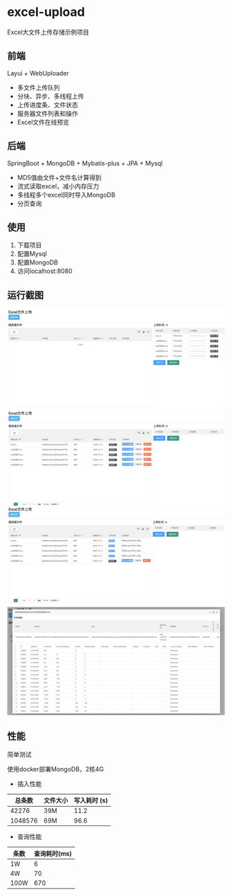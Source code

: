 # excel-upload

Excel大文件上传存储示例项目

## 前端

Layui + WebUploader

- 多文件上传队列
- 分块、异步、多线程上传
- 上传进度条、文件状态
- 服务器文件列表和操作
- Excel文件在线预览



## 后端

SpringBoot + MongoDB + Mybatis-plus + JPA + Mysql

- MD5值由文件+文件名计算得到
- 流式读取excel，减小内存压力
- 多线程多个excel同时导入MongoDB
- 分页查询




## 使用

1. 下载项目
2. 配置Mysql
3. 配置MongoDB
4. 访问localhost:8080



## 运行截图

![1](./img/1.png)
![2](./img/2.png)
![3](./img/3.png)
![4](./img/4.png)



## 性能

简单测试

使用docker部署MongoDB，2核4G

- 插入性能

| 总条数  | 文件大小 | 写入耗时 (s) |
| ------- | -------- | ------------ |
| 42276   | 39M      | 11.2         |
| 1048576 | 69M      | 96.6         |

- 查询性能

| 条数 | 查询耗时(ms) |
| ---- | ------------ |
| 1W   | 6            |
| 4W   | 70           |
| 100W | 670          |

